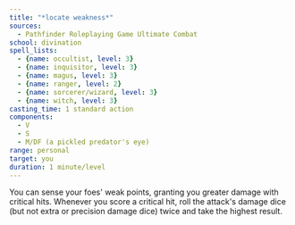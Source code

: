 ```yaml
---
title: "*locate weakness*"
sources:
  - Pathfinder Roleplaying Game Ultimate Combat
school: divination
spell_lists:
  - {name: occultist, level: 3}
  - {name: inquisitor, level: 3}
  - {name: magus, level: 3}
  - {name: ranger, level: 2}
  - {name: sorcerer/wizard, level: 3}
  - {name: witch, level: 3}
casting_time: 1 standard action
components:
  - V
  - S
  - M/DF (a pickled predator's eye)
range: personal
target: you
duration: 1 minute/level
---
```


You can sense your foes' weak points, granting you greater damage with critical hits. Whenever you score a critical hit, roll the attack's damage dice (but not extra or precision damage dice) twice and take the highest result.

